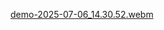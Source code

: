 [demo-2025-07-06_14.30.52.webm](https://github.com/user-attachments/assets/5c16d6d8-1092-40fc-8f8f-a23d814de0c7)
